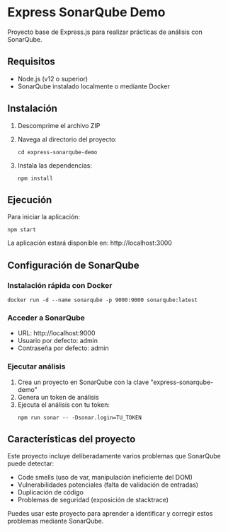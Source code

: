 # Express SonarQube Demo

Proyecto base de Express.js para realizar prácticas de análisis con SonarQube.

## Requisitos

- Node.js (v12 o superior)
- SonarQube instalado localmente o mediante Docker

## Instalación

1. Descomprime el archivo ZIP
2. Navega al directorio del proyecto:
   ```
   cd express-sonarqube-demo
   ```

3. Instala las dependencias:
   ```
   npm install
   ```

## Ejecución

Para iniciar la aplicación:
```
npm start
```

La aplicación estará disponible en: http://localhost:3000

## Configuración de SonarQube

### Instalación rápida con Docker

```
docker run -d --name sonarqube -p 9000:9000 sonarqube:latest
```

### Acceder a SonarQube
- URL: http://localhost:9000
- Usuario por defecto: admin
- Contraseña por defecto: admin

### Ejecutar análisis

1. Crea un proyecto en SonarQube con la clave "express-sonarqube-demo"
2. Genera un token de análisis
3. Ejecuta el análisis con tu token:
   ```
   npm run sonar -- -Dsonar.login=TU_TOKEN
   ```

## Características del proyecto

Este proyecto incluye deliberadamente varios problemas que SonarQube puede detectar:

- Code smells (uso de var, manipulación ineficiente del DOM)
- Vulnerabilidades potenciales (falta de validación de entradas)
- Duplicación de código
- Problemas de seguridad (exposición de stacktrace)

Puedes usar este proyecto para aprender a identificar y corregir estos problemas mediante SonarQube.

